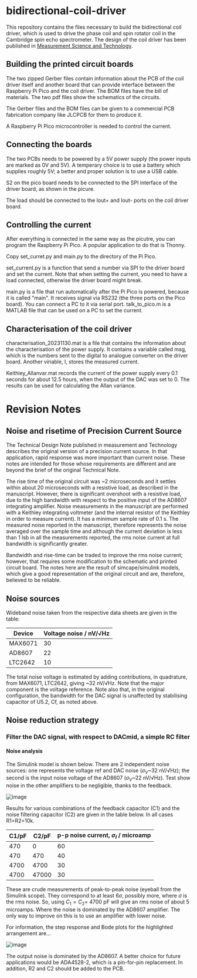 # bidirectional-coil-driver

This repository contains the files necessary to build the bidirectional coil driver, which is used to drive the phase coil and spin rotator coil in the Cambridge spin echo spectrometer. The design of the coil driver has been published in [Measurement Science and Technology](https://doi.org/10.1088/1361-6501/ad4dce).

## Building the printed circuit boards

The two zipped Gerber files contain information about the PCB of the coil driver itself and another board that can provide interface between the Raspberry Pi Pico and the coil driver. The BOM files have the bill of materials. The two pdf files show the schematics of the circuits.

The Gerber files and the BOM files can be given to a commercial PCB fabrication company like JLCPCB for them to produce it.

A Raspberry Pi Pico microcontroller is needed to control the current.

## Connecting the boards

The two PCBs needs to be powered by a 5V power supply (the power inputs are marked as 0V and 5V). A temperary choice is to use a battery which supplies roughly 5V; a better and proper solution is to use a USB cable.

S2 on the pico board needs to be connected to the SPI interface of the driver board, as shown in the picure.

The load should be connected to the Iout+ and Iout- ports on the coil driver board.

## Controlling the current

After everything is connected in the same way as the picutre, you can program the Raspberry Pi Pico. A popular application to do that is Thonny.

Copy set_curret.py and main.py to the directory of the Pi Pico.

set_current.py is a function that send a number via SPI to the driver board and set the current. Note that when setting the current, you need to have a load connected, otherwise the driver board might break.

main.py is a file that run automatically after the Pi Pico is powered, because it is called "main". It receives signal via RS232 (the three ports on the Pico board). You can connect a PC to it via serial port. talk_to_pico.m is a MATLAB file that can be used on a PC to set the current.

## Characterisation of the coil driver

characterisation_20231130.mat is a file that contains the information about the characterisation of the power supply. It contains a variable called msg, which is the numbers sent to the digital to analogue converter on the driver board. Another viriable, I, stores the measured current.

Keithley_Allanvar.mat records the current of the power supply every 0.1 seconds for about 12.5 hours, when the output of the DAC was set to 0. The results can be used for calculating the Allan variance.

# Revision Notes

## Noise and risetime of Precision Current Source

The Technical Design Note published in measurement and Technology describes the original version of a precision current source. In that application, rapid response was more important than current noise.  These notes are intended for those whose requirements are different and are beyond the brief of the original Technical Note.

The rise time of the original circuit was ~2 microseconds and it settles within about 20 microseconds with a resistive load, as described in the manuscript. However, there is significant overshoot with a resistive load, due to the high bandwidth with respect to the positive input of the AD8607 integrating amplifier. Noise measurements in the manuscript are performed with a Keithley integrating voltmeter (and the internal resistor of the Keithley in order to measure current).  It has a minimum sample rate of 0.1 s. The measured noise reported in the manuscript, therefore represents the noise averaged over the sample time and although the current deviation is less than 1 lsb in all the measurements reported, the rms noise current at full bandwidth is significantly greater.

Bandwidth and rise-time can be traded to improve the rms noise current; however, that requires some modification to the schematic and printed circuit board. The notes here are the result of simcape/simulink models, which give a good representation of the original circuit and are, therefore, believed to be reliable.

## Noise sources

Wideband noise taken from the respective data sheets are given in the table:

| Device  | Voltage noise / nV/√Hz |
| ------- | ---------------------- |
| MAX6071 |           30           |
| AD8607  |	          22           |
| LTC2642 |	          10           |

The total noise voltage is estimated by adding contributions, in quadrature, from MAX6071, LTC2642, giving  ~32 nV/√Hz.
Note that the major component is the voltage reference.  Note also that, in the original configuration, the bandwidth for the DAC signal is unaffected by stabilising capacitor of U5.2, Cf, as noted above.

## Noise reduction strategy

###	Filter the DAC signal, with respect to DACmid, a simple RC filter

#### Noise analysis

The Simulink model is shown below.  There are 2 independent noise sources: one represents the voltage ref and DAC noise ($σ_V$~32 nV/√Hz); the second is the input noise voltage of the AD8607 ($σ_V$~22 nV/√Hz).  Test show noise in the other amplifiers to be negligible, thanks to the feedback.

![image](https://github.com/Cambridge-Atom-Scattering-Centre/bidirectional-coil-driver/assets/73556464/e06ca3ff-beb8-49f4-b7ed-43ce5cff6763)

Results for various combinations of the feedback capacitor (C1) and the noise filtering capacitor (C2) are given in the table below. In all cases R1=R2=10k.

| C1/pF |	C2/pF |	p-p noise current, $σ_I$ / microamp|
| ----- | ------| -----------------------------------|
|470    |	0     |	 60                                |
|470    |	470	  |  40                                |
|4700   |	4700	|  30                                |
|4700   |	47000	|  30                                |

These are crude measurements of peak-to-peak noise (eyeball from the Simulink scope). They correspond to at least $6\sigma$, possibly more, where $\sigma$ is the rms noise. So, using $C_1=C_2=$ 4700 pF will give an rms noise of about 5 microamps. Where the noise is dominated by the AD8607 amplifier. The only way to improve on this is to use an amplifier with lower noise.

For information, the step response and Bode plots for the highlighted  arrangement are…

![image](https://github.com/Cambridge-Atom-Scattering-Centre/bidirectional-coil-driver/assets/73556464/c3e7c012-47f6-4cbe-a4ec-6a1dc8120cd9)

The output noise is dominated by the AD8607. A better choice for future applications would be ADA4528-2, which is a pin-for-pin replacement. In addition, R2 and C2 should be added to the PCB.
